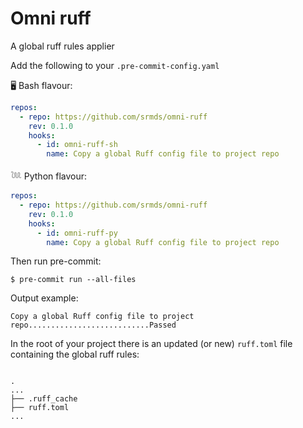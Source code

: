 # Omni ruff

A global ruff rules applier

Add the following to your `.pre-commit-config.yaml`

🖥️ Bash flavour:

```yaml
repos:
  - repo: https://github.com/srmds/omni-ruff
    rev: 0.1.0
    hooks:
      - id: omni-ruff-sh
        name: Copy a global Ruff config file to project repo
```

𓆙 Python flavour:

```yaml
repos:
  - repo: https://github.com/srmds/omni-ruff
    rev: 0.1.0
    hooks:
      - id: omni-ruff-py
        name: Copy a global Ruff config file to project repo
```

Then run pre-commit:

```shell
$ pre-commit run --all-files
```

Output example:

```shell
Copy a global Ruff config file to project repo...........................Passed
```

In the root of your project there is an updated (or new) `ruff.toml` file containing the global ruff rules:

```shell

.
...
├── .ruff_cache
├── ruff.toml
...
```
